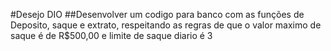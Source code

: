 #Desejo DIO
##Desenvolver um codigo para banco com as funções de Deposito, saque e extrato, respeitando as regras de que o valor maximo de saque é de R$500,00 e limite de saque diario é 3
